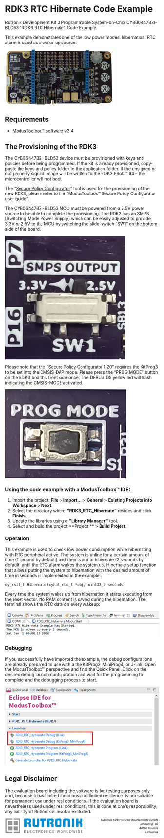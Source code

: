 # RDK3 RTC Hibernate Code Example

Rutronik Development Kit 3 Programmable System-on-Chip CYB06447BZI-BLD53 "RDK3 RTC Hibernate" Code Example. 

This example demonstrates one of the low power modes: hibernation. RTC alarm is used as a wake-up source.

 <img src="images/rdk3_top.jpg" style="zoom:35%;" />

## Requirements

- [ModusToolbox™ software](https://www.cypress.com/products/modustoolbox-software-environment) v2.4

## The Provisioning of the RDK3

The CYB06447BZI-BLD53 device must be provisioned with keys and policies before being programmed. If the kit is already provisioned, copy-paste the keys and policy folder to the application folder. If the unsigned or not properly signed image will be written to the RDK3 PSoC™ 64 – the microcontroller will not boot. 

The “[Secure Policy Configurator](https://www.infineon.com/dgdl/Infineon-ModusToolbox_Secure_Policy_Configurator_1.30_User_Guide-UserManual-v01_00-EN.pdf?fileId=8ac78c8c8386267f0183a960762a5977)” tool is used for the provisioning of the new RDK3, please refer to the “ModusToolbox™ Secure Policy Configurator user guide”. 

The CYB06447BZI-BLD53 MCU must be powered from a 2.5V power source to be able to complete the provisioning. The RDK3 has an SMPS [Switching Mode Power Supply] which can be easily adjusted to provide 3.3V or 2.5V to the MCU by switching the slide-switch “SW1” on the bottom side of the board. 

<img src="images/voltage_switch.jpg" style="zoom:50%;" />

Please note that the “[Secure Policy Configurator](https://www.infineon.com/dgdl/Infineon-ModusToolbox_Secure_Policy_Configurator_1.30_User_Guide-UserManual-v01_00-EN.pdf?fileId=8ac78c8c8386267f0183a960762a5977) 1.20” requires the KitProg3 to be set into the CMSIS-DAP mode. Please press the “PROG MODE” button on the RDK3 board's front side once. The DEBUG D5 yellow led will flash indicating the CMSIS-MODE activated.

<img src="images/prog_mode.jpg" style="zoom:75%;" />

### Using the code example with a ModusToolbox™ IDE:

1. Import the project: **File** > **Import...** > **General** > **Existing Projects into Workspace** > **Next**.
2. Select the directory where **"RDK3_RTC_Hibernate"** resides and click  **Finish**.
3. Update the libraries using a **"Library Manager"** tool.
4. Select and build the project **Project ** > **Build Project**.

### Operation

This example is used to check low power consumption while hibernating with RTC peripheral active. The system is online for a certain amount of time (1 second by default) and then is put to hibernate (2 seconds by default) until the RTC alarm wakes the system up. Hibernate setup function that allows putting the system to hibernation with the desired amount of time in seconds is implemented in the example:

```
cy_rslt_t Hibernate(cyhal_rtc_t *obj, uint32_t seconds)
```

Every time the system wakes up from hibernation it starts executing from the reset vector. No RAM content is saved during the hibernation. The terminal shows the RTC date on every wakeup:

<img src="images/debug_output.png" style="zoom:100%;" />

### Debugging

If you successfully have imported the example, the debug configurations are already prepared to use with a the KitProg3, MiniProg4, or J-link. Open the ModusToolbox™ perspective and find the Quick Panel. Click on the desired debug launch configuration and wait for the programming to complete and the debugging process to start.

<img src="images/debug_start.png" style="zoom:100%;" />

## Legal Disclaimer

The evaluation board including the software is for testing purposes only and, because it has limited functions and limited resilience, is not suitable for permanent use under real conditions. If the evaluation board is nevertheless used under real conditions, this is done at one’s responsibility; any liability of Rutronik is insofar excluded. 

<img src="images/rutronik_origin_kaunas.png" style="zoom:50%;" />



